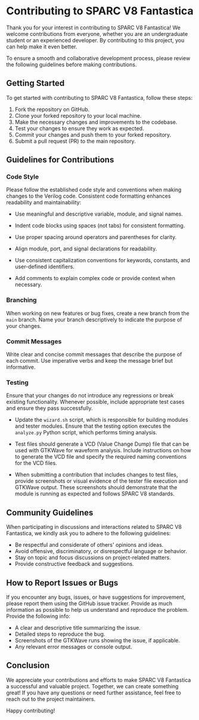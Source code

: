 # Contributing to SPARC V8 Fantastica

Thank you for your interest in contributing to SPARC V8 Fantastica! We welcome contributions from everyone, whether you are an undergraduate student or an experienced developer. By contributing to this project, you can help make it even better.

To ensure a smooth and collaborative development process, please review the following guidelines before making contributions.

## Getting Started

To get started with contributing to SPARC V8 Fantastica, follow these steps:

1. Fork the repository on GitHub.
2. Clone your forked repository to your local machine.
3. Make the necessary changes and improvements to the codebase.
4. Test your changes to ensure they work as expected.
5. Commit your changes and push them to your forked repository.
6. Submit a pull request (PR) to the main repository.

## Guidelines for Contributions

### Code Style

Please follow the established code style and conventions when making changes to the Verilog code. Consistent code formatting enhances readability and maintainability:

- Use meaningful and descriptive variable, module, and signal names.

- Indent code blocks using spaces (not tabs) for consistent formatting.

- Use proper spacing around operators and parentheses for clarity.

- Align module, port, and signal declarations for readability.

- Use consistent capitalization conventions for keywords, constants, and user-defined identifiers.

- Add comments to explain complex code or provide context when necessary.

### Branching

When working on new features or bug fixes, create a new branch from the `main` branch. Name your branch descriptively to indicate the purpose of your changes.

### Commit Messages

Write clear and concise commit messages that describe the purpose of each commit. Use imperative verbs and keep the message brief but informative.

### Testing

Ensure that your changes do not introduce any regressions or break existing functionality. Whenever possible, include appropriate test cases and ensure they pass successfully.

- Update the `wizard.sh` script, which is responsible for building modules and tester modules. Ensure that the testing option executes the `analyze.py` Python script, which performs timing analysis.

- Test files should generate a VCD (Value Change Dump) file that can be used with GTKWave for waveform analysis. Include instructions on how to generate the VCD file and specify the required naming conventions for the VCD files.

- When submitting a contribution that includes changes to test files, provide screenshots or visual evidence of the tester file execution and GTKWave output. These screenshots should demonstrate that the module is running as expected and follows SPARC V8 standards.


## Community Guidelines

When participating in discussions and interactions related to SPARC V8 Fantastica, we kindly ask you to adhere to the following guidelines:

- Be respectful and considerate of others' opinions and ideas.
- Avoid offensive, discriminatory, or disrespectful language or behavior.
- Stay on topic and focus discussions on project-related matters.
- Provide constructive feedback and suggestions.

## How to Report Issues or Bugs

If you encounter any bugs, issues, or have suggestions for improvement, please report them using the GitHub issue tracker. Provide as much information as possible to help us understand and reproduce the problem. Provide the following info:

- A clear and descriptive title summarizing the issue.
- Detailed steps to reproduce the bug.
- Screenshots of the GTKWave runs showing the issue, if applicable.
- Any relevant error messages or console output.


## Conclusion

We appreciate your contributions and efforts to make SPARC V8 Fantastica a successful and valuable project. Together, we can create something great! If you have any questions or need further assistance, feel free to reach out to the project maintainers.

Happy contributing!

